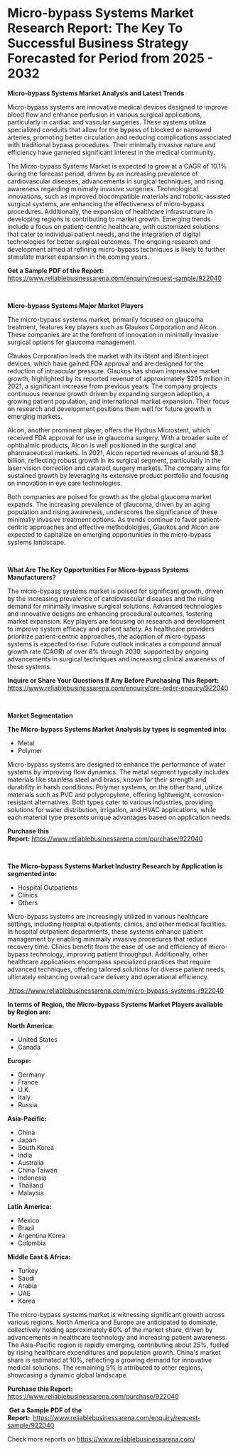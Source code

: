 <p><h1>Micro-bypass Systems Market Research Report: The Key To Successful Business Strategy Forecasted for Period from 2025 - 2032</h1></p><p><strong>Micro-bypass Systems Market Analysis and Latest Trends</strong></p>
<p><p>Micro-bypass systems are innovative medical devices designed to improve blood flow and enhance perfusion in various surgical applications, particularly in cardiac and vascular surgeries. These systems utilize specialized conduits that allow for the bypass of blocked or narrowed arteries, promoting better circulation and reducing complications associated with traditional bypass procedures. Their minimally invasive nature and efficiency have garnered significant interest in the medical community.</p><p>The Micro-bypass Systems Market is expected to grow at a CAGR of 10.1% during the forecast period, driven by an increasing prevalence of cardiovascular diseases, advancements in surgical techniques, and rising awareness regarding minimally invasive surgeries. Technological innovations, such as improved biocompatible materials and robotic-assisted surgical systems, are enhancing the effectiveness of micro-bypass procedures. Additionally, the expansion of healthcare infrastructure in developing regions is contributing to market growth. Emerging trends include a focus on patient-centric healthcare, with customized solutions that cater to individual patient needs, and the integration of digital technologies for better surgical outcomes. The ongoing research and development aimed at refining micro-bypass techniques is likely to further stimulate market expansion in the coming years.</p></p>
<p><strong>Get a Sample PDF of the Report:&nbsp;</strong> <a href="https://www.reliablebusinessarena.com/enquiry/request-sample/922040?utm_campaign=3099&utm_medium=2&utm_source=Github&utm_content=ia&utm_term=04032025&utm_id=micro-bypass-systems">https://www.reliablebusinessarena.com/enquiry/request-sample/922040</a></p>
<p>&nbsp;</p>
<p><strong>Micro-bypass Systems Major Market Players</strong></p>
<p><p>The micro-bypass systems market, primarily focused on glaucoma treatment, features key players such as Glaukos Corporation and Alcon. These companies are at the forefront of innovation in minimally invasive surgical options for glaucoma management.</p><p>Glaukos Corporation leads the market with its iStent and iStent inject devices, which have gained FDA approval and are designed for the reduction of intraocular pressure. Glaukos has shown impressive market growth, highlighted by its reported revenue of approximately $205 million in 2021, a significant increase from previous years. The company projects continuous revenue growth driven by expanding surgeon adoption, a growing patient population, and international market expansion. Their focus on research and development positions them well for future growth in emerging markets.</p><p>Alcon, another prominent player, offers the Hydrus Microstent, which received FDA approval for use in glaucoma surgery. With a broader suite of ophthalmic products, Alcon is well positioned in the surgical and pharmaceutical markets. In 2021, Alcon reported revenues of around $8.3 billion, reflecting robust growth in its surgical segment, particularly in the laser vision correction and cataract surgery markets. The company aims for sustained growth by leveraging its extensive product portfolio and focusing on innovation in eye care technologies.</p><p>Both companies are poised for growth as the global glaucoma market expands. The increasing prevalence of glaucoma, driven by an aging population and rising awareness, underscores the significance of these minimally invasive treatment options. As trends continue to favor patient-centric approaches and effective methodologies, Glaukos and Alcon are expected to capitalize on emerging opportunities in the micro-bypass systems landscape.</p></p>
<p>&nbsp;</p>
<p><strong>What Are The Key Opportunities For Micro-bypass Systems Manufacturers?</strong></p>
<p><p>The micro-bypass systems market is poised for significant growth, driven by the increasing prevalence of cardiovascular diseases and the rising demand for minimally invasive surgical solutions. Advanced technologies and innovative designs are enhancing procedural outcomes, fostering market expansion. Key players are focusing on research and development to improve system efficacy and patient safety. As healthcare providers prioritize patient-centric approaches, the adoption of micro-bypass systems is expected to rise. Future outlook indicates a compound annual growth rate (CAGR) of over 8% through 2030, supported by ongoing advancements in surgical techniques and increasing clinical awareness of these systems.</p></p>
<p><strong>Inquire or Share Your Questions If Any Before Purchasing This Report:</strong> <a href="https://www.reliablebusinessarena.com/enquiry/pre-order-enquiry/922040?utm_campaign=3099&utm_medium=2&utm_source=Github&utm_content=ia&utm_term=04032025&utm_id=micro-bypass-systems">https://www.reliablebusinessarena.com/enquiry/pre-order-enquiry/922040</a></p>
<p>&nbsp;</p>
<p><strong>Market Segmentation</strong></p>
<p><strong>The Micro-bypass Systems Market Analysis by types is segmented into:</strong></p>
<p><ul><li>Metal</li><li>Polymer</li></ul></p>
<p><p>Micro-bypass systems are designed to enhance the performance of water systems by improving flow dynamics. The metal segment typically includes materials like stainless steel and brass, known for their strength and durability in harsh conditions. Polymer systems, on the other hand, utilize materials such as PVC and polypropylene, offering lightweight, corrosion-resistant alternatives. Both types cater to various industries, providing solutions for water distribution, irrigation, and HVAC applications, while each material type presents unique advantages based on application needs.</p></p>
<p><strong>Purchase this Report:&nbsp;</strong><a href="https://www.reliablebusinessarena.com/purchase/922040?utm_campaign=3099&utm_medium=2&utm_source=Github&utm_content=ia&utm_term=04032025&utm_id=micro-bypass-systems">https://www.reliablebusinessarena.com/purchase/922040</a></p>
<p>&nbsp;</p>
<p><strong>The Micro-bypass Systems Market Industry Research by Application is segmented into:</strong></p>
<p><ul><li>Hospital Outpatients</li><li>Clinics</li><li>Others</li></ul></p>
<p><p>Micro-bypass systems are increasingly utilized in various healthcare settings, including hospital outpatients, clinics, and other medical facilities. In hospital outpatient departments, these systems enhance patient management by enabling minimally invasive procedures that reduce recovery time. Clinics benefit from the ease of use and efficiency of micro-bypass technology, improving patient throughput. Additionally, other healthcare applications encompass specialized practices that require advanced techniques, offering tailored solutions for diverse patient needs, ultimately enhancing overall care delivery and operational efficiency.</p></p>
<p><a href="https://www.reliablebusinessarena.com/micro-bypass-systems-r922040?utm_campaign=3099&utm_medium=2&utm_source=Github&utm_content=ia&utm_term=04032025&utm_id=micro-bypass-systems">&nbsp;https://www.reliablebusinessarena.com/micro-bypass-systems-r922040</a></p>
<p><strong>In terms of Region, the Micro-bypass Systems Market Players available by Region are:</strong></p>
<p>
    <p> <strong> North America: </strong>
        <ul>
            <li>United States</li>
            <li>Canada</li>
        </ul>
        </p> 
    <p> <strong> Europe: </strong>
        <ul>
            <li>Germany</li>
            <li>France</li>
            <li>U.K.</li>
            <li>Italy</li>
            <li>Russia</li>
        </ul>
        </p> 
    <p> <strong> Asia-Pacific: </strong>
        <ul>
            <li>China</li>
            <li>Japan</li>
            <li>South Korea</li>
            <li>India</li>
            <li>Australia</li>
            <li>China Taiwan</li>
            <li>Indonesia</li>
            <li>Thailand</li>
            <li>Malaysia</li>
        </ul>
        </p> 
    <p> <strong> Latin America: </strong>
        <ul>
            <li>Mexico</li>
            <li>Brazil</li>
            <li>Argentina Korea</li>
            <li>Colombia</li>
        </ul>
        </p> 
    <p> <strong> Middle East & Africa: </strong>
        <ul>
            <li>Turkey</li>
            <li>Saudi</li>
            <li>Arabia</li>
            <li>UAE</li>
            <li>Korea</li>
        </ul>
    </p>
    </p>
<p><p>The micro-bypass systems market is witnessing significant growth across various regions. North America and Europe are anticipated to dominate, collectively holding approximately 60% of the market share, driven by advancements in healthcare technology and increasing patient awareness. The Asia-Pacific region is rapidly emerging, contributing about 25%, fueled by rising healthcare expenditures and population growth. China's market share is estimated at 10%, reflecting a growing demand for innovative medical solutions. The remaining 5% is attributed to other regions, showcasing a dynamic global landscape.</p></p>
<p><strong>Purchase this Report: </strong><a href="https://www.reliablebusinessarena.com/purchase/922040?utm_campaign=3099&utm_medium=2&utm_source=Github&utm_content=ia&utm_term=04032025&utm_id=micro-bypass-systems">https://www.reliablebusinessarena.com/purchase/922040</a></p>
<p>&nbsp;<strong>Get a Sample PDF of the Report:&nbsp;&nbsp;</strong><a href="https://www.reliablebusinessarena.com/enquiry/request-sample/922040?utm_campaign=3099&utm_medium=2&utm_source=Github&utm_content=ia&utm_term=04032025&utm_id=micro-bypass-systems">https://www.reliablebusinessarena.com/enquiry/request-sample/922040</a></p>
<p><strong></strong></p>
<p>Check more reports on <a href="https://www.reliablebusinessarena.com/?utm_campaign=3099&utm_medium=2&utm_source=Github&utm_content=ia&utm_term=04032025&utm_id=micro-bypass-systems">https://www.reliablebusinessarena.com/</a></p>